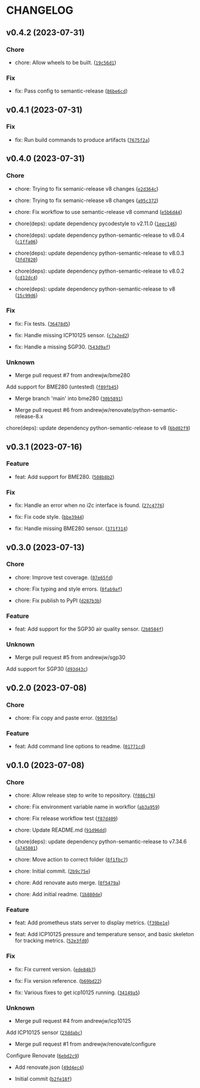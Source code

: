 # CHANGELOG



## v0.4.2 (2023-07-31)

### Chore

* chore: Allow wheels to be built. ([`19c56d1`](https://github.com/andrewjw/breakout-garden-exporter/commit/19c56d1d49743df16ae40c5f48e4a57abd163c27))

### Fix

* fix: Pass config to semantic-release ([`86be6cd`](https://github.com/andrewjw/breakout-garden-exporter/commit/86be6cd4ac7f851fd87871d4a2fff92eda413b68))


## v0.4.1 (2023-07-31)

### Fix

* fix: Run build commands to produce artifacts ([`7675f2a`](https://github.com/andrewjw/breakout-garden-exporter/commit/7675f2a39f74895d9fd38c63c83e4dc6d9ec65ae))


## v0.4.0 (2023-07-31)

### Chore

* chore: Trying to fix semanic-release v8 changes ([`e2d364c`](https://github.com/andrewjw/breakout-garden-exporter/commit/e2d364c37e6a2bdf4cf1f761d48936bfda789bc6))

* chore: Trying to fix semanic-release v8 changes ([`a95c372`](https://github.com/andrewjw/breakout-garden-exporter/commit/a95c372b2afe121fa2ae71d5bcfa31318275183b))

* chore: Fix workflow to use semantic-release v8 command ([`e5b6d44`](https://github.com/andrewjw/breakout-garden-exporter/commit/e5b6d44b007303113ea69e9c8803aa256a6ce079))

* chore(deps): update dependency pycodestyle to v2.11.0 ([`1eec146`](https://github.com/andrewjw/breakout-garden-exporter/commit/1eec1462bc493d1f694b293ad90439deb72deccd))

* chore(deps): update dependency python-semantic-release to v8.0.4 ([`c1ffa06`](https://github.com/andrewjw/breakout-garden-exporter/commit/c1ffa06cdedff57c6c8309d50815df2225f15d4a))

* chore(deps): update dependency python-semantic-release to v8.0.3 ([`3fd7820`](https://github.com/andrewjw/breakout-garden-exporter/commit/3fd78203ce82c32700dc2cc101b7b6c1b9b219e6))

* chore(deps): update dependency python-semantic-release to v8.0.2 ([`cd12dc4`](https://github.com/andrewjw/breakout-garden-exporter/commit/cd12dc4e9e72e75a3abbebd51ceea0ac561afa85))

* chore(deps): update dependency python-semantic-release to v8 ([`15c99d6`](https://github.com/andrewjw/breakout-garden-exporter/commit/15c99d647032514a75c081d814e00fb48756febf))

### Fix

* fix: Fix tests. ([`36478d5`](https://github.com/andrewjw/breakout-garden-exporter/commit/36478d54b4f36588a8f4db79b6e6288c245490b7))

* fix: Handle missing ICP10125 sensor. ([`c7a2ed2`](https://github.com/andrewjw/breakout-garden-exporter/commit/c7a2ed28c4a7f29f92b625a3b411d96c0ff529eb))

* fix: Handle a missing SGP30. ([`543d9af`](https://github.com/andrewjw/breakout-garden-exporter/commit/543d9af4942e1fe083eeb6cbf086863573026b9a))

### Unknown

* Merge pull request #7 from andrewjw/bme280

Add support for BME280 (untested) ([`f89fb45`](https://github.com/andrewjw/breakout-garden-exporter/commit/f89fb45920f76e3803fd3bd99c59fcf26e0ff313))

* Merge branch &#39;main&#39; into bme280 ([`30b5891`](https://github.com/andrewjw/breakout-garden-exporter/commit/30b58918a8a3e0ddeb7f79e059bcf055502f998b))

* Merge pull request #6 from andrewjw/renovate/python-semantic-release-8.x

chore(deps): update dependency python-semantic-release to v8 ([`6bd02f9`](https://github.com/andrewjw/breakout-garden-exporter/commit/6bd02f9b3a414dd6ed3d4a6a31cb56bbcbe8e274))


## v0.3.1 (2023-07-16)

### Feature

* feat: Add support for BME280. ([`508b8b2`](https://github.com/andrewjw/breakout-garden-exporter/commit/508b8b269c0185e1eba0bbae2dcb076bbc6cc0f7))

### Fix

* fix: Handle an error when no i2c interface is found. ([`27c4776`](https://github.com/andrewjw/breakout-garden-exporter/commit/27c4776ca1fbe375d4000fcdd3138ac0452f9438))

* fix: Fix code style. ([`bbe3944`](https://github.com/andrewjw/breakout-garden-exporter/commit/bbe394497367f0de2254b9a602bff7552be89518))

* fix: Handle missing BME280 sensor. ([`371f314`](https://github.com/andrewjw/breakout-garden-exporter/commit/371f314d2f4e88e57778bdbf38962f2879e11cb7))


## v0.3.0 (2023-07-13)

### Chore

* chore: Improve test coverage. ([`07e65fd`](https://github.com/andrewjw/breakout-garden-exporter/commit/07e65fd1d9a32e01f6302f4d73892e19ce88030f))

* chore: Fix typing and style errors. ([`0fab9af`](https://github.com/andrewjw/breakout-garden-exporter/commit/0fab9af422f477549e3610b54c2edcbaae292fd9))

* chore: Fix publish to PyPI ([`d287b3b`](https://github.com/andrewjw/breakout-garden-exporter/commit/d287b3bdb4e7581131cdbd7b627da98301693ae6))

### Feature

* feat: Add support for the SGP30 air quality sensor. ([`2b8584f`](https://github.com/andrewjw/breakout-garden-exporter/commit/2b8584f5b2bbffbeba6e00f957c0cca8af5b1866))

### Unknown

* Merge pull request #5 from andrewjw/sgp30

Add support for SGP30 ([`d93d43c`](https://github.com/andrewjw/breakout-garden-exporter/commit/d93d43cffc9ec89aa2405e8966a0ab3a85ca87b9))


## v0.2.0 (2023-07-08)

### Chore

* chore: Fix copy and paste error. ([`9039f6e`](https://github.com/andrewjw/breakout-garden-exporter/commit/9039f6e3056e64bfbc10908a16e0a7f140d9e1fa))

### Feature

* feat: Add command line options to readme. ([`01771cd`](https://github.com/andrewjw/breakout-garden-exporter/commit/01771cd9f7f5f24c76788f02d06253ea5cdc48f9))


## v0.1.0 (2023-07-08)

### Chore

* chore: Allow release step to write to repository. ([`f086c76`](https://github.com/andrewjw/breakout-garden-exporter/commit/f086c7650492ba23f8bb6849d0258c3edb9436ba))

* chore: Fix environment variable name in workflor ([`ab3a959`](https://github.com/andrewjw/breakout-garden-exporter/commit/ab3a9599fb3e56d0bc180a425981ca48d78dde81))

* chore: Fix release workflow test ([`f87d409`](https://github.com/andrewjw/breakout-garden-exporter/commit/f87d4091edeab7c2395079c6163e36cf15e46c8f))

* chore: Update README.md ([`91d96dd`](https://github.com/andrewjw/breakout-garden-exporter/commit/91d96dda1ca669054f4a245c4edcde6ae6bad6e7))

* chore(deps): update dependency python-semantic-release to v7.34.6 ([`a745081`](https://github.com/andrewjw/breakout-garden-exporter/commit/a745081f60adb2e5f4f39eb63e78c6005113cd79))

* chore: Move action to correct folder ([`8f1fbc7`](https://github.com/andrewjw/breakout-garden-exporter/commit/8f1fbc773e5fd8cbda5daf1e1f9feafba7d58154))

* chore: Initial commit. ([`2b9c75e`](https://github.com/andrewjw/breakout-garden-exporter/commit/2b9c75e980cf7fee24ce2c9e9f8d82698148dcc7))

* chore: Add renovate auto merge. ([`0f5479a`](https://github.com/andrewjw/breakout-garden-exporter/commit/0f5479a535e12273b8fd4ea5dc40ad16a40a142e))

* chore: Add initial readme. ([`1b880de`](https://github.com/andrewjw/breakout-garden-exporter/commit/1b880de44f125f2c02c508706d4afdc16a7edcd9))

### Feature

* feat: Add prometheus stats server to display metrics. ([`f39be1e`](https://github.com/andrewjw/breakout-garden-exporter/commit/f39be1e93eb92bee53c0c3fb6d6ece3c87a4dc0a))

* feat: Add ICP10125 pressure and temperature sensor, and basic skeleton for tracking metrics. ([`52e3fd0`](https://github.com/andrewjw/breakout-garden-exporter/commit/52e3fd060a27c46338a6138cdad23086701d09f6))

### Fix

* fix: Fix current version. ([`ede84b7`](https://github.com/andrewjw/breakout-garden-exporter/commit/ede84b7112cd8a9db3a8c3315ee17fc432d69ab1))

* fix: Fix version reference. ([`b69bd22`](https://github.com/andrewjw/breakout-garden-exporter/commit/b69bd226d1575c347a9e728dffb622bb7951bbd7))

* fix: Various fixes to get icp10125 running. ([`34149a5`](https://github.com/andrewjw/breakout-garden-exporter/commit/34149a5b6e0c72701787c6e27d5f250ef7a94271))

### Unknown

* Merge pull request #4 from andrewjw/icp10125

Add ICP10125 sensor ([`23ddabc`](https://github.com/andrewjw/breakout-garden-exporter/commit/23ddabc7f267b28d2f8ae91eb292c7801099cc2f))

* Merge pull request #1 from andrewjw/renovate/configure

Configure Renovate ([`6ebd2c9`](https://github.com/andrewjw/breakout-garden-exporter/commit/6ebd2c9da1115e31a0ced1a39a059f59e45e2914))

* Add renovate.json ([`49d4ec4`](https://github.com/andrewjw/breakout-garden-exporter/commit/49d4ec419f62a66dbbbf01d853aac9cf9a237d44))

* Initial commit ([`b2fe18f`](https://github.com/andrewjw/breakout-garden-exporter/commit/b2fe18fea74721992e1dc9147147f830d3d3bd7d))
